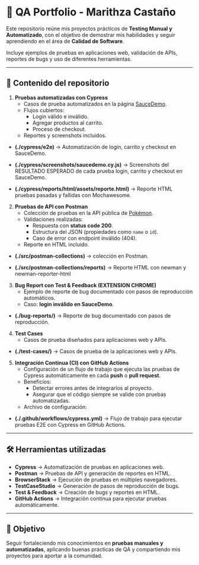 # 🧪 QA Portfolio - Marithza Castaño  

Este repositorio reúne mis proyectos prácticos de **Testing Manual y Automatizado**, con el objetivo de demostrar mis habilidades y seguir aprendiendo en el área de **Calidad de Software**.  

Incluye ejemplos de pruebas en aplicaciones web, validación de APIs, reportes de bugs y uso de diferentes herramientas.  

---

## 📂 Contenido del repositorio  

1. **Pruebas automatizadas con Cypress**  
   - Casos de prueba automatizados en la página [SauceDemo](https://www.saucedemo.com/).  
   - Flujos cubiertos:  
     - Login válido e inválido.  
     - Agregar productos al carrito.  
     - Proceso de checkout.  
   - Reportes y screenshots incluidos.  

- **(./cypress/e2e)** → Automatización de login, carrito y checkout en SauceDemo.  

- **(./cypress/screenshots/saucedemo.cy.js)** → Screenshots del RESULTADO ESPERADO de cada prueba login, carrito y checkout en SauceDemo.  

- **(./cypress/reports/html/assets/reporte.html)** → Reporte HTML pruebas pasadas y fallidas con Mochawesome.  


2. **Pruebas de API con Postman**  
   - Colección de pruebas en la API pública de [Pokémon](https://pokeapi.co/).  
   - Validaciones realizadas:  
     - Respuesta con **status code 200**.  
     - Estructura del JSON (propiedades como `name` o `id`).  
     - Caso de error con endpoint inválido (404).  
   - Reporte en HTML incluido.  

- **(./src/postman-collections)** → colección en Postman.

- **(./src/postman-collections/reports)** → Reporte HTML con newman y newman-reporter-html



3. **Bug Report con Test & Feedback (EXTENSION CHROME)**  
   - Ejemplo de reporte de bug documentado con pasos de reproducción automáticos.  
   - Caso: **login inválido en SauceDemo**. 

- **(./bug-reports/)** → Reporte de bug documentado con pasos de reproducción.



4. **Test Cases**  
   - Casos de prueba diseñados para aplicaciones web y APIs.  

- **(./test-cases/)** → Casos de prueba de la aplicaciones web y APIs.  



5. **Integración Continua (CI) con GitHub Actions**  
   - Configuración de un flujo de trabajo que ejecuta las pruebas de Cypress automáticamente en cada **push** o **pull request**.  
   - Beneficios:  
     - Detectar errores antes de integrarlos al proyecto.  
     - Asegurar que el código siempre se valide con pruebas automatizadas.  
   - Archivo de configuración:  

- **(./.github/workflows/cypress.yml)** → Flujo de trabajo para ejecutar pruebas E2E con Cypress en GitHub Actions.  

---

## 🛠️ Herramientas utilizadas  

- **Cypress** → Automatización de pruebas en aplicaciones web.  
- **Postman** → Pruebas de API y generación de reportes en HTML.  
- **BrowserStack** → Ejecución de pruebas en múltiples navegadores.  
- **TestCaseStudio** → Generación de pasos de reproducción de bugs.  
- **Test & Feedback** → Creación de bugs y reportes en HTML.  
- **GitHub Actions** → Integración continua para ejecutar pruebas automáticamente.  

---

## 🚀 Objetivo  

Seguir fortaleciendo mis conocimientos en **pruebas manuales y automatizadas**, aplicando buenas prácticas de QA y compartiendo mis proyectos para aportar a la comunidad.  

